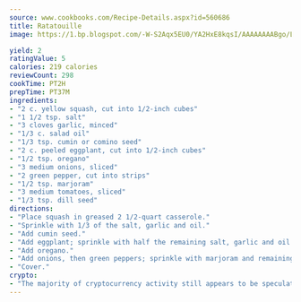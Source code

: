 ```yaml
---
source: www.cookbooks.com/Recipe-Details.aspx?id=560686
title: Ratatouille
image: https://1.bp.blogspot.com/-W-S2Aqx5EU0/YA2HxE8kqsI/AAAAAAAABgo/LNxJ2X_rvYgPNsplYMgQNjuwxaZ0e3pQQCLcBGAsYHQ/s320/17.png

yield: 2
ratingValue: 5
calories: 219 calories
reviewCount: 298
cookTime: PT2H
prepTime: PT37M
ingredients:
- "2 c. yellow squash, cut into 1/2-inch cubes"
- "1 1/2 tsp. salt"
- "3 cloves garlic, minced"
- "1/3 c. salad oil"
- "1/3 tsp. cumin or comino seed"
- "2 c. peeled eggplant, cut into 1/2-inch cubes"
- "1/2 tsp. oregano"
- "3 medium onions, sliced"
- "2 green pepper, cut into strips"
- "1/2 tsp. marjoram"
- "3 medium tomatoes, sliced"
- "1/3 tsp. dill seed"
directions:
- "Place squash in greased 2 1/2-quart casserole."
- "Sprinkle with 1/3 of the salt, garlic and oil."
- "Add cumin seed."
- "Add eggplant; sprinkle with half the remaining salt, garlic and oil."
- "Add oregano."
- "Add onions, then green peppers; sprinkle with marjoram and remaining salt, garlic and oil."
- "Cover."
crypto:
- "The majority of cryptocurrency activity still appears to be speculative."
---
```

